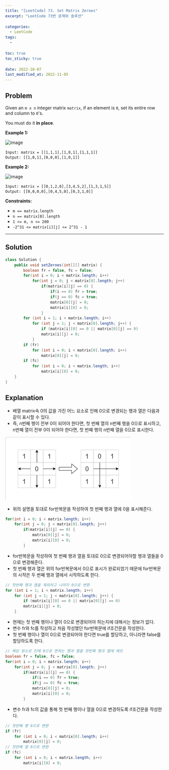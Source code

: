 ```yaml
---
title: "[LeetCode] 73. Set Matrix Zeroes"
excerpt: "LeetCode 73번 문제와 솔루션"

categories:
  - LeetCode
tags:
  - 

toc: true
toc_sticky: true
 
date: 2022-10-07
last_modified_at: 2022-11-05
---
```

## **Problem**
Given an `m x n` integer matrix `matrix`, if an element is `0`, set its entire row and column to `0`'s.

You must do it **in place**.

**Example 1:**

![image](https://user-images.githubusercontent.com/107045604/194459109-d901a0ab-8752-467f-bf09-6c1edaa9713d.png)
```
Input: matrix = [[1,1,1],[1,0,1],[1,1,1]]
Output: [[1,0,1],[0,0,0],[1,0,1]]
```
**Example 2:**

![image](https://user-images.githubusercontent.com/107045604/194459117-144f6459-94ea-4d39-a82c-ca4d9ce1190c.png)
```
Input: matrix = [[0,1,2,0],[3,4,5,2],[1,3,1,5]]
Output: [[0,0,0,0],[0,4,5,0],[0,3,1,0]]
```

**Constraints:**
- `m == matrix.length`
- `n == matrix[0].length`
- `1 <= m, n <= 200`
- `-2^31 <= matrix[i][j] <= 2^31 - 1`

---
## **Solution**
```java
class Solution {
    public void setZeroes(int[][] matrix) {
        boolean fr = false, fc = false;
        for(int i = 0; i < matrix.length; i++)
            for(int j = 0; j < matrix[0].length; j++)
                if(matrix[i][j] == 0) {
                    if(i == 0) fr = true;
                    if(j == 0) fc = true;
                    matrix[0][j] = 0;
                    matrix[i][0] = 0;
                }
        for (int i = 1; i < matrix.length; i++)
            for (int j = 1; j < matrix[0].length; j++) {
                if (matrix[i][0] == 0 || matrix[0][j] == 0)
                matrix[i][j] = 0;
            }
        if (fr)
            for (int i = 0; i < matrix[0].length; i++)
                matrix[0][j] = 0;
        if (fc)
            for (int i = 0; i < matrix.length; i++)
                matrix[i][0] = 0;
    }
}
```
## **Explanation**
- 배열 matrix속 0의 값을 가진 어느 요소로 인해 0으로 변경되는 행과 열은 다음과 같이 표시할 수 있다.
- 즉, n번째 행이 전부 0이 되어야 한다면, 첫 번째 열의 n번째 행을 0으로 표시하고, n번째 열이 전부 0이 되어야 한다면, 첫 번째 행의 n번째 열을 0으로 표시한다.

![다이어그램1](/assets/images/LeetCode/LeetCode73/다이어그램1.png)

- 위의 설명을 토대로 for반복문을 작성하여 첫 번째 행과 열에 0을 표시해준다.
```java
for(int i = 0; i < matrix.length; i++)
    for(int j = 0; j < matrix[0].length; j++)
        if(matrix[i][j] == 0) {
            matrix[0][j] = 0;
            matrix[i][0] = 0;
        }
```
- for반복문을 작성하여 첫 번째 행과 열을 토대로 0으로 변경되어야할 행과 열들을 0으로 변경해준다.
- 첫 번째 행과 열은 위의 for반복문에서 0으로 표시가 완료되었기 때문에 for반복문의 시작은 두 번째 행과 열에서 시작하도록 한다.
```java
// 첫번째 행과 열을 제외하고 나머지 0으로 변환
for (int i = 1; i < matrix.length; i++)
    for (int j = 1; j < matrix[0].length; j++) {
        if (matrix[i][0] == 0 || matrix[0][j] == 0)
        matrix[i][j] = 0;
    }
```
- 현재는 첫 번째 행이나 열이 0으로 변경되어야 하는지에 대해서는 정보가 없다.
- 변수 fr와 fc를 작성하고 처음 작성했던 for반복문에 if조건문을 작성한다.
- 첫 번째 행이나 열이 0으로 변경되어야 한다면 true를 할당하고, 아니라면 false를 할당하도록 한다.
```java
// 해당 원소로 인해 0으로 변하는 행과 열을 첫번째 행과 열에 메모
boolean fr = false, fc = false;
for(int i = 0; i < matrix.length; i++)
    for(int j = 0; j < matrix[0].length; j++)
        if(matrix[i][j] == 0) {
            if(i == 0) fr = true;
            if(j == 0) fc = true;
            matrix[0][j] = 0;
            matrix[i][0] = 0;
        }
```
- 변수 fr과 fc의 값을 통해 첫 번째 행이나 열을 0으로 변경하도록 if조건문을 작성한다.
```java
// 첫번째 행 0으로 변환
if (fr)
    for (int i = 0; i < matrix[0].length; i++)
        matrix[0][j] = 0;
// 첫번쨰 열 0으로 변환
if (fc)
    for (int i = 0; i < matrix.length; i++)
        matrix[i][0] = 0;
```